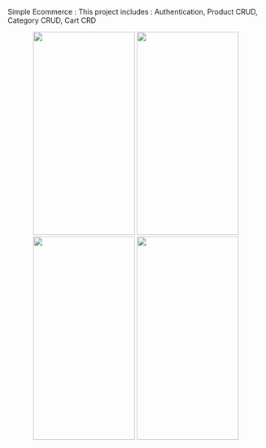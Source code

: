 Simple Ecommerce :
This project includes :
Authentication, 
Product CRUD,
 Category CRUD,
 Cart CRD
 
<p align="center">
  <img src="https://apiv2.schoolworkspro.com/uploads/contents/2c32c1a7-c1d8-4b23-b726-eab9816b0822.png" width="200" height="400" title="">
  <img src="https://apiv2.schoolworkspro.com/uploads/contents/1c6b5887-b0b7-4616-ad0b-0e524d43b744.png" width="200" height="400" title="">
  <img src="https://apiv2.schoolworkspro.com/uploads/contents/7ce550fb-5d5f-40a5-83e2-ed254178a27e.png" width="200" height="400" title="">
  <img src="https://apiv2.schoolworkspro.com/uploads/contents/0a520e0f-c65b-4415-8970-b307f5184474.png" width="200" height="400" title="">
</p>
